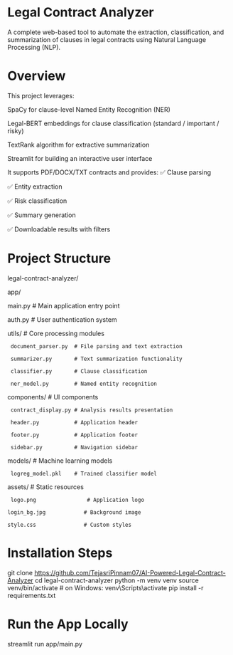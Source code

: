 # Legal Contract Analyzer
A complete web-based tool to automate the extraction, classification, and summarization of clauses in legal contracts using Natural Language Processing (NLP).

# Overview
This project leverages:

SpaCy for clause-level Named Entity Recognition (NER)

Legal-BERT embeddings for clause classification (standard / important / risky)

TextRank algorithm for extractive summarization

Streamlit for building an interactive user interface

It supports PDF/DOCX/TXT contracts and provides:
✅ Clause parsing

✅ Entity extraction

✅ Risk classification

✅ Summary generation

✅ Downloadable results with filters
# Project Structure
legal-contract-analyzer/

 app/
 
   main.py                 # Main application entry point

   auth.py                 # User authentication system
   
   utils/                  # Core processing modules
   
     document_parser.py  # File parsing and text extraction
     
     summarizer.py       # Text summarization functionality
     
     classifier.py       # Clause classification
     
     ner_model.py        # Named entity recognition
     
   components/             # UI components
   
     contract_display.py # Analysis results presentation
     
     header.py           # Application header
     
     footer.py           # Application footer
     
     sidebar.py          # Navigation sidebar
     
   models/                 # Machine learning models
   
     logreg_model.pkl    # Trained classifier model
     
assets/                     # Static resources

     logo.png                # Application logo
     
    login_bg.jpg            # Background image
    
    style.css               # Custom styles
# Installation Steps
git clone https://github.com/TejasriPinnam07/AI-Powered-Legal-Contract-Analyzer
cd legal-contract-analyzer
python -m venv venv
source venv/bin/activate  # on Windows: venv\Scripts\activate
pip install -r requirements.txt
# Run the App Locally
streamlit run app/main.py
